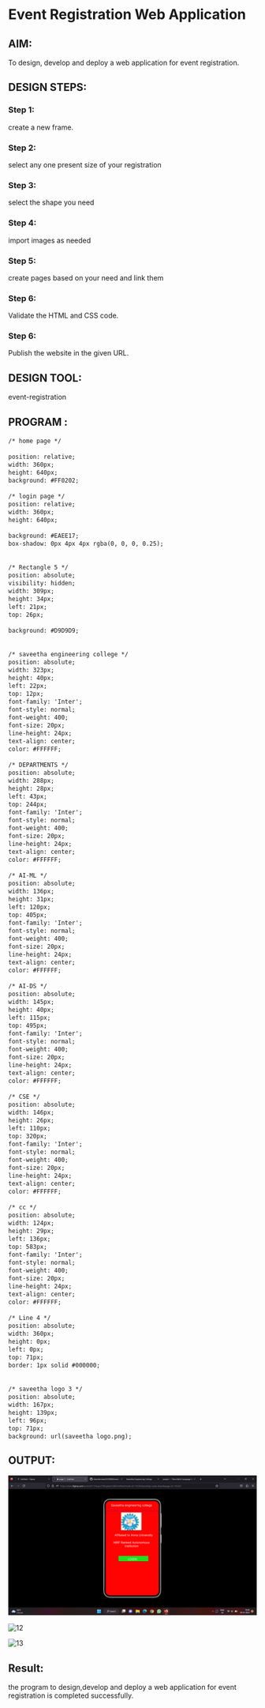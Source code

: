 # Event Registration Web Application

## AIM:
To design, develop and deploy a web application for event registration.

## DESIGN STEPS:

### Step 1:
create a new frame.

### Step 2:
select any one present size of your registration

### Step 3:
select the shape you need

### Step 4:
import images as needed

### Step 5:
create pages based on your need and link them 
### Step 6:

Validate the HTML and CSS code.

### Step 6:

Publish the website in the given URL.

## DESIGN TOOL:
event-registration
## PROGRAM :
```
/* home page */

position: relative;
width: 360px;
height: 640px;
background: #FF0202;

/* login page */
position: relative;
width: 360px;
height: 640px;

background: #EAEE17;
box-shadow: 0px 4px 4px rgba(0, 0, 0, 0.25);


/* Rectangle 5 */
position: absolute;
visibility: hidden;
width: 309px;
height: 34px;
left: 21px;
top: 26px;

background: #D9D9D9;


/* saveetha engineering college */
position: absolute;
width: 323px;
height: 40px;
left: 22px;
top: 12px;
font-family: 'Inter';
font-style: normal;
font-weight: 400;
font-size: 20px;
line-height: 24px;
text-align: center;
color: #FFFFFF;

/* DEPARTMENTS */
position: absolute;
width: 288px;
height: 28px;
left: 43px;
top: 244px;
font-family: 'Inter';
font-style: normal;
font-weight: 400;
font-size: 20px;
line-height: 24px;
text-align: center;
color: #FFFFFF;

/* AI-ML */
position: absolute;
width: 136px;
height: 31px;
left: 120px;
top: 405px;
font-family: 'Inter';
font-style: normal;
font-weight: 400;
font-size: 20px;
line-height: 24px;
text-align: center;
color: #FFFFFF;

/* AI-DS */
position: absolute;
width: 145px;
height: 40px;
left: 115px;
top: 495px;
font-family: 'Inter';
font-style: normal;
font-weight: 400;
font-size: 20px;
line-height: 24px;
text-align: center;
color: #FFFFFF;

/* CSE */
position: absolute;
width: 146px;
height: 26px;
left: 110px;
top: 320px;
font-family: 'Inter';
font-style: normal;
font-weight: 400;
font-size: 20px;
line-height: 24px;
text-align: center;
color: #FFFFFF;

/* cc */
position: absolute;
width: 124px;
height: 29px;
left: 136px;
top: 583px;
font-family: 'Inter';
font-style: normal;
font-weight: 400;
font-size: 20px;
line-height: 24px;
text-align: center;
color: #FFFFFF;

/* Line 4 */
position: absolute;
width: 360px;
height: 0px;
left: 0px;
top: 71px;
border: 1px solid #000000;


/* saveetha logo 3 */
position: absolute;
width: 167px;
height: 139px;
left: 96px;
top: 71px;
background: url(saveetha logo.png);
```
## OUTPUT:
![Output](./out1.png)

![12](https://user-images.githubusercontent.com/119478475/215318054-62acd488-111b-4f1a-bb5b-978e703b22cd.jpeg)

![13](https://user-images.githubusercontent.com/119478475/215318098-c2dc12f7-2980-4bf2-97ce-bae86a2d1c4e.jpeg)



## Result:
the program to design,develop and deploy a web application for event registration is completed successfully.
